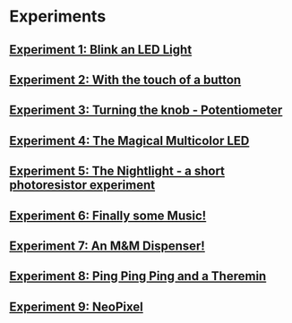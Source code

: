 # Experiments
## [Experiment 1: Blink an LED Light](experiment1)
## [Experiment 2: With the touch of a button](experiment2)
## [Experiment 3: Turning the knob - Potentiometer](experiment3)
## [Experiment 4: The Magical Multicolor LED](experiment4)
## [Experiment 5: The Nightlight - a short photoresistor experiment](experiment5)
## [Experiment 6: Finally some Music!](experiment6)
## [Experiment 7: An M&M Dispenser!](experiment7)
## [Experiment 8: Ping Ping Ping and a Theremin](experiment8)
## [Experiment 9: NeoPixel](experiment9)



